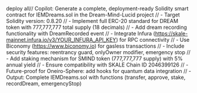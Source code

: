 deploy all// Copilot: Generate a complete, deployment-ready Solidity smart contract for IEMDreams.sol in the Dream-Mind-Lucid project
// - Target Solidity version: 0.8.20
// - Implement full ERC-20 standard for DREAM token with 777,777,777 total supply (18 decimals)
// - Add dream recording functionality with DreamRecorded event
// - Integrate Infura (https://skale-mainnet.infura.io/v3/YOUR_INFURA_API_KEY) for RPC connectivity
// - Use Biconomy (https://www.biconomy.io) for gasless transactions
// - Include security features: reentrancy guard, onlyOwner modifier, emergency stop
// - Add staking mechanism for SMIND token (777,777,777 supply) with 5% annual yield
// - Ensure compatibility with SKALE Chain ID 2046399126
// - Future-proof for Oneiro-Sphere: add hooks for quantum data integration
// - Output: Complete IEMDreams.sol with functions (transfer, approve, stake, recordDream, emergencyStop)
